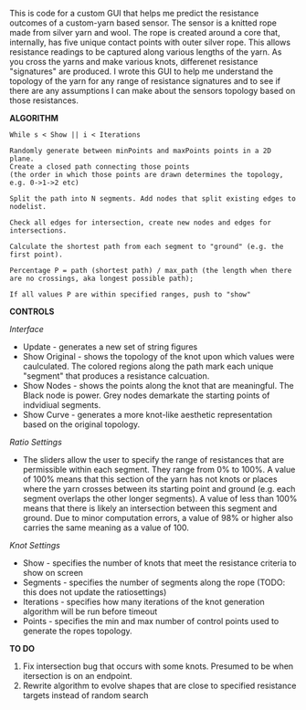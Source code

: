 This is code for a custom GUI that helps me predict the resistance outcomes of a custom-yarn based sensor. The sensor is a knitted rope made from silver yarn and wool. The rope is created around a core that, internally, has five unique contact points with outer silver rope. This allows resistance readings to be captured along various lengths of the yarn. As you cross the yarns and make various knots, differenet resistance "signatures" are produced. I wrote this GUI to help me understand the topology of the yarn for any range of resistance signatures and to see if there are any assumptions I can make about the sensors topology based on those resistances. 

**ALGORITHM**

	While s < Show || i < Iterations

	Randomly generate between minPoints and maxPoints points in a 2D plane. 
	Create a closed path connecting those points
	(the order in which those points are drawn determines the topology, e.g. 0->1->2 etc)

	Split the path into N segments. Add nodes that split existing edges to nodelist. 

	Check all edges for intersection, create new nodes and edges for intersections.

	Calculate the shortest path from each segment to "ground" (e.g. the first point). 

	Percentage P = path (shortest path) / max_path (the length when there are no crossings, aka longest possible path);

	If all values P are within specified ranges, push to "show"  


**CONTROLS**

_Interface_
- Update - generates a new set of string figures
- Show Original - shows the topology of the knot upon which values were caulculated. The colored regions along the path mark each unique "segment" that produces a resistance calcuation.
- Show Nodes - shows the points along the knot that are meaningful. The Black node is power. Grey nodes demarkate the starting points of indvidiual segments. 
- Show Curve - generates a more knot-like aesthetic representation based on the original topology. 

_Ratio Settings_
- The sliders allow the user to specify the range of resistances that are permissible within each segment. They range from 0% to 100%. A value of 100% means that this section of the yarn has not knots or places where the yarn crosses between its starting point and ground (e.g. each segment overlaps the other longer segments). A value of less than 100% means that there is likely an intersection between this segment and ground. Due to minor computation errors, a value of 98% or higher also carries the same meaning as a value of 100. 

_Knot Settings_
- Show - specifies the number of knots that meet the resistance criteria to show on screen
- Segments - specifies the number of segments along the rope (TODO: this does not update the ratiosettings)
- Iterations - specifies how many iterations of the knot generation algorithm will be run before timeout
- Points - specifies the min and max number of control points used to generate the ropes topology.  

**TO DO**
1. Fix intersection bug that occurs with some knots. Presumed to be when itersection is on an endpoint.
2. Rewrite algorithm to evolve shapes that are close to specified resistance targets instead of random search

 

